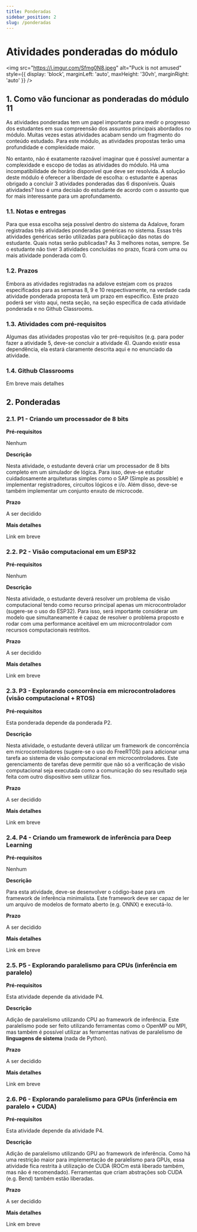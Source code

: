 ```yaml
---
title: Ponderadas
sidebar_position: 2
slug: /ponderadas
---
```


# Atividades ponderadas do módulo

<img 
  src="https://i.imgur.com/Sfmg0N8.jpeg"
  alt="Puck is not amused" 
  style={{ 
    display: 'block',
    marginLeft: 'auto',
    maxHeight: '30vh',
    marginRight: 'auto'
  }} 
/>
<br/>

## 1. Como vão funcionar as ponderadas do módulo 11

As atividades ponderadas tem um papel importante para medir o progresso dos
estudantes em sua compreensão dos assuntos principais abordados no módulo.
Muitas vezes estas atividades acabam sendo um fragmento do conteúdo estudado.
Para este módulo, as atividades propostas terão uma profundidade e complexidade
maior. 

No entanto, não é exatamente razoável imaginar que é possível aumentar a
complexidade e escopo de todas as atividades do módulo. Há uma
incompatibilidade de horário disponível que deve ser resolvida. A solução deste
módulo é oferecer a liberdade de escolha: o estudante é apenas obrigado a
concluir 3 atividades ponderadas das 6 disponíveis. Quais atividades? Isso é
uma decisão do estudante de acordo com o assunto que for mais interessante para
um aprofundamento.

### 1.1. Notas e entregas

Para que essa escolha seja possível dentro do sistema da Adalove, foram
registradas três atividades ponderadas genéricas no sistema. Essas três
atividades genéricas serão utilizadas para publicação das notas do estudante.
Quais notas serão publicadas? As 3 melhores notas, sempre. Se o estudante não
tiver 3 atividades concluídas no prazo, ficará com uma ou mais atividade
ponderada com 0.

### 1.2. Prazos

Embora as atividades registradas na adalove estejam com os prazos especificados
para as semanas 8, 9 e 10 respectivamente, na verdade cada atividade ponderada
proposta terá um prazo em específico. Este prazo poderá ser visto aqui, nesta
seção, na seção específica de cada atividade ponderada e no Github Classrooms.

### 1.3. Atividades com pré-requisitos

Algumas das atividades propostas vão ter pré-requisitos (e.g. para poder fazer
a atividade 5, deve-se concluir a atividade 4). Quando existir essa
dependência, ela estará claramente descrita aqui e no enunciado da atividade.

### 1.4. Github Classrooms

Em breve mais detalhes

## 2. Ponderadas

### 2.1. P1 - Criando um processador de 8 bits

**Pré-requisitos** 

Nenhum

**Descrição**

Nesta atividade, o estudante deverá criar um processador de 8 bits completo em
um simulador de lógica. Para isso, deve-se estudar cuidadosamente arquiteturas
simples como o SAP (Simple as possible) e implementar registradores, circuitos
lógicos e i/o. Além disso, deve-se também implementar um conjunto enxuto de
microcode.

**Prazo**

A ser decidido

**Mais detalhes**

Link em breve

### 2.2. P2 - Visão computacional em um ESP32

**Pré-requisitos** 

Nenhum

**Descrição**

Nesta atividade, o estudante deverá resolver um problema de visão computacional
tendo como recurso principal apenas um microcontrolador (sugere-se o uso do
ESP32). Para isso, será importante considerar um modelo que simultaneamente é
capaz de resolver o problema proposto e rodar com uma performance aceitável em
um microcontrolador com recursos computacionais restritos.

**Prazo**

A ser decidido

**Mais detalhes**

Link em breve

### 2.3. P3 - Explorando concorrência em microcontroladores (visão computacional + RTOS)

**Pré-requisitos** 

Esta ponderada depende da ponderada P2.

**Descrição**

Nesta atividade, o estudante deverá utilizar um framework de concorrência em
microcontroladores (sugere-se o uso do FreeRTOS) para adicionar uma tarefa ao
sistema de visão computacional em microcontroladores. Este gerenciamento de
tarefas deve permitir que não só a verificação de visão computacional seja
executada como a comunicação do seu resultado seja feita com outro dispositivo
sem utilizar fios.

**Prazo**

A ser decidido

**Mais detalhes**

Link em breve

### 2.4. P4 - Criando um framework de inferência para Deep Learning

**Pré-requisitos** 

Nenhum

**Descrição**

Para esta atividade, deve-se desenvolver o código-base para um framework de
inferência minimalista. Este framework deve ser capaz de ler um arquivo de
modelos de formato aberto (e.g. ONNX) e executá-lo.

**Prazo**

A ser decidido

**Mais detalhes**

Link em breve

### 2.5. P5 - Explorando paralelismo para CPUs (inferência em paralelo)

**Pré-requisitos** 

Esta atividade depende da atividade P4.

**Descrição**

Adição de paralelismo utilizando CPU ao framework de inferência. Este
paralelismo pode ser feito utilizando ferramentas como o OpenMP ou MPI, mas
também é possível utilizar as ferramentas nativas de paralelismo de
**linguagens de sistema** (nada de Python).

**Prazo**

A ser decidido

**Mais detalhes**

Link em breve

### 2.6. P6 - Explorando paralelismo para GPUs (inferência em paralelo + CUDA)

**Pré-requisitos** 

Esta atividade depende da atividade P4.

**Descrição**

Adição de paralelismo utilizando GPU ao framework de inferência. Como há uma
restrição maior para implementação de paralelismo para GPUs, essa atividade
fica restrita à utilização de CUDA (ROCm está liberado também, mas não é
recomendado). Ferramentas que criam abstrações sob CUDA (e.g. Bend) também
estão liberadas.

**Prazo**

A ser decidido

**Mais detalhes**

Link em breve
